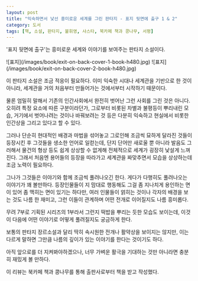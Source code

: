 ```yaml
---
layout: post
title: "익숙하면서 낯선 흥미로운 세계를 그린 판타지 - 표지 뒷면에 출구 1 & 2"
category: 도서
tags: [책, 소설, 판타지, 불휘영, 샤스타, 북카페 책과 콩나무, 서평]
---
```


'표지 뒷면에 출구'는
흥미로운 세계와 이야기를 보여주는 판타지 소설이다.

<p class="center" markdown="1">
![표지](/images/book/exit-on-back-cover-1-book-h480.jpg)
![표지](/images/book/exit-on-back-cover-2-book-h480.jpg)
</p>

이 판타지 소설은 조금 적응이 필요하다.
이미 익숙한 시대나 세계관을 기반으로 한 것이 아니라,
세계관을 거의 처음부터 만들어가는 것에서부터 시작하기 때문이다.

물론 엄밀히 말해서 기존의 인간사회에서 완전히 벗어난 그런 사회를 그린 것은 아니다.
오히려 특정 요소에 따른 구분이라던가,
그로부터 비롯된 차별과 불평등이 뿌리내린 모습,
거기에서 벗어나려는 것이나 바꿔보려는 것 등은
다분히 익숙하고 현실에서 비롯한 인간상을 그리고 있다고 할 수 있다.

그러나 단순히 현대적인 배경과 마법을 섞어놓고
그로인해 조금씩 묘하게 달라진 것들이 등장시킨 후
그것들을 생소한 언어로 일컫는데,
단지 단어만 새로울 뿐 아니라 발음도 그러해서
물건의 형상 등도 쉽게 상상할 수 없게해
전체적으로 세계가 굉장히 낯설게 느껴진다.
그래서 처음엔 용어들의 등장을 따라가고 세계관을 짜맞추면서 모습을 상상하는데 조금 노력이 필요하다.

그나가 그것들은 이야기와 함께 조금씩 풀려나오긴 한다.
게다가 다행히도 풀려나오는 이야기가 꽤 볼만하다.
등장인물들이 지 맘대로 행동해도 그걸 좀 지나치게 용인하는 면이 있어 좀 맥히는 면이 있기는 하다만,
여러 인물들이 얽히는 것이나 각자의 배경을 보는 것도 나름 한 재미고,
그런 이들이 관계하며 어떤 전개로 이어질지도 나름 흥미롭다.

무려 7부로 기획된 시리즈의 1부라서 그런지 떡밥을 뿌리는 듯한 모습도 보이는데,
이것이 다음에 어떤 이야기로 어떻게 풀려질지도 궁금하게 한다.

보통의 판타지 장르소설과 달리 딱히 속시원한 전개나 활약상을 보이지는 않지만,
이는 다르게 말하면 그만큼 나름의 깊이가 있는 이야기를 한다는 것이기도 하다.

아직 앞으로를 더 지켜봐야하겠으나,
너무 가벼운 활극을 기대하는 것만 아니라면 충분히 재밌게 볼 만하다.



<div class="im im-info">
이 리뷰는 북카페 책과 콩나무를 통해 출판사로부터 책을 받고 작성했다.
</div>
